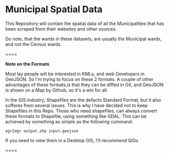Municipal Spatial Data
====

This Repository will contain the spatial data of all the Municipalities that has been scraped from their websites and other sources.

Do note, that the wards in these datasets, are usually the Municipal wards, and not the Census wards.

====

**Note on the Formats**

Most lay people will be interested in KMLs, and web Developers in GeoJSON. So I'm trying to focus on these 2 formats. A couple of other advantages of these formats,is that they can be diffed in Git, and GeoJSON is shown on a Map by Github, so it's a win for all. 

In the GIS industry, Shapefiles are the defacto Standard Format, but it also sufferes from several issues. This is why I have decided not to keep Shapefiles in this Repo. Those who need shapefiles, can always convert these formats to Shapefile, using something like GDAL. This can be achieved by something as simple as the following command:

`ogr2ogr output.shp input.geojson`

If you need to view them in a Desktop GIS, I'll recommend QGis

====


